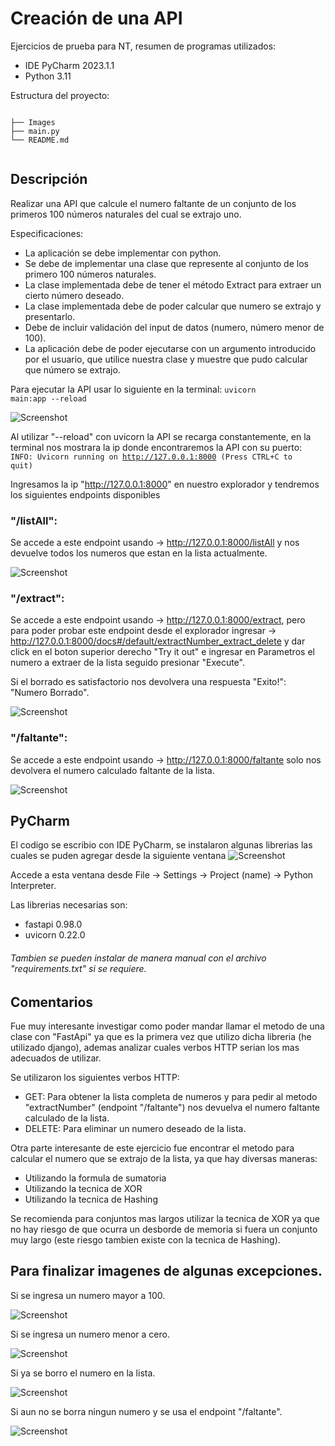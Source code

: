 # Creación de una API
Ejercicios de prueba para NT, resumen de programas utilizados:
* IDE PyCharm 2023.1.1
* Python 3.11

Estructura del proyecto:

<code>
├── Images
├── main.py
└── README.md

</code>

## Descripción
Realizar una API que calcule el numero faltante de un conjunto de los primeros 100 números naturales del cual se extrajo uno.
 
Especificaciones:
* La aplicación se debe implementar con python.
* Se debe de implementar una clase que represente al conjunto de los primero 100 números naturales.
* La clase implementada debe de tener el método Extract para extraer un cierto número deseado.
* La clase implementada debe de poder calcular que numero se extrajo y presentarlo.
* Debe de incluir validación del input de datos (numero, número menor de 100).
* La aplicación debe de poder ejecutarse con un argumento introducido por el usuario, que utilice nuestra clase y muestre que pudo calcular que número se extrajo.

Para ejecutar la API usar lo siguiente en la terminal:
<code>uvicorn main:app --reload</code>


![Screenshot](/Images/test1.png)

Al utilizar "--reload" con uvicorn la API se recarga constantemente, en la terminal nos mostrara la ip donde encontraremos la API con su puerto:
<code>INFO:     Uvicorn running on http://127.0.0.1:8000 (Press CTRL+C to quit)</code>

Ingresamos la ip "http://127.0.0.1:8000" en nuestro explorador y tendremos los siguientes endpoints disponibles

### "/listAll": 
Se accede a este endpoint usando -> http://127.0.0.1:8000/listAll y nos devuelve todos los numeros que estan en la lista actualmente.

![Screenshot](/Images/listAll.png)

### "/extract": 
Se accede a este endpoint usando -> http://127.0.0.1:8000/extract, pero para poder probar este endpoint desde el explorador 
ingresar -> http://127.0.0.1:8000/docs#/default/extractNumber_extract_delete y dar click en el boton superior derecho "Try it out" e ingresar en Parametros el numero a 
extraer de la lista seguido presionar "Execute".

Si el borrado es satisfactorio nos devolvera una respuesta "Exito!": "Numero Borrado".

![Screenshot](/Images/exitoborrado.png)

### "/faltante": 
Se accede a este endpoint usando -> http://127.0.0.1:8000/faltante solo nos devolvera el numero calculado faltante de la lista.

![Screenshot](/Images/faltante.png)

## PyCharm
El codigo se escribio con IDE PyCharm, se instalaron algunas librerias las cuales se puden agregar desde la siguiente ventana 
![Screenshot](/Images/pythonInterpreter.jpg)

Accede a esta ventana desde File -> Settings -> Project (name) -> Python Interpreter.

Las librerias necesarias son:
* fastapi 0.98.0
* uvicorn 0.22.0

###### Tambien se pueden instalar de manera manual con el archivo "requirements.txt" si se requiere.

## Comentarios
Fue muy interesante investigar como poder mandar llamar el metodo de una clase con "FastApi" ya que es la primera vez que utilizo dicha libreria (he utilizado django),
ademas analizar cuales verbos HTTP serian los mas adecuados de utilizar.

Se utilizaron los siguientes verbos HTTP:
* GET: Para obtener la lista completa de numeros y para pedir al metodo "extractNumber" (endpoint "/faltante") nos devuelva el numero faltante calculado de la lista.
* DELETE: Para eliminar un numero deseado de la lista.

Otra parte interesante de este ejercicio fue encontrar el metodo para calcular el numero que se extrajo de la lista, ya que hay diversas maneras:
* Utilizando la formula de sumatoria
* Utilizando la tecnica de XOR
* Utilizando la tecnica de Hashing

Se recomienda para conjuntos mas largos utilizar la tecnica de XOR ya que no hay riesgo de que ocurra un desborde de memoria si fuera un conjunto muy largo (este riesgo
tambien existe con la tecnica de Hashing).

## Para finalizar imagenes de algunas excepciones.

Si se ingresa un numero mayor a 100.

![Screenshot](/Images/mas101.png)

Si se ingresa un numero menor a cero.

![Screenshot](/Images/cero.png)

Si ya se borro el numero en la lista.

![Screenshot](/Images/yaborrado.png)

Si aun no se borra ningun numero y se usa el endpoint "/faltante".

![Screenshot](/Images/notmissing.png)
